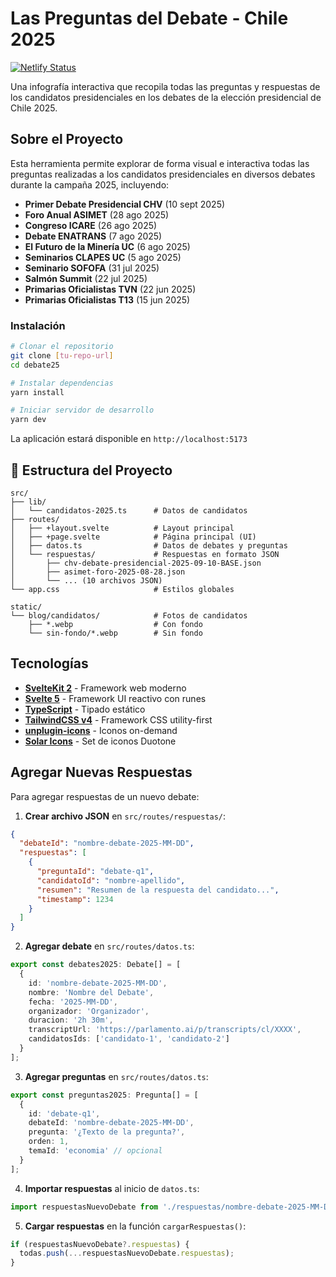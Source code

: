 # Las Preguntas del Debate - Chile 2025

[![Netlify Status](https://api.netlify.com/api/v1/badges/ec422c90-353a-402a-86d8-781a765a606e/deploy-status)](https://app.netlify.com/sites/las-preguntas-del-debate-2025/deploys)

Una infografía interactiva que recopila todas las preguntas y respuestas de los candidatos presidenciales en los debates de la elección presidencial de Chile 2025.

## Sobre el Proyecto

Esta herramienta permite explorar de forma visual e interactiva todas las preguntas realizadas a los candidatos presidenciales en diversos debates durante la campaña 2025, incluyendo:

- **Primer Debate Presidencial CHV** (10 sept 2025)
- **Foro Anual ASIMET** (28 ago 2025)
- **Congreso ICARE** (26 ago 2025)
- **Debate ENATRANS** (7 ago 2025)
- **El Futuro de la Minería UC** (6 ago 2025)
- **Seminarios CLAPES UC** (5 ago 2025)
- **Seminario SOFOFA** (31 jul 2025)
- **Salmón Summit** (22 jul 2025)
- **Primarias Oficialistas TVN** (22 jun 2025)
- **Primarias Oficialistas T13** (15 jun 2025)

### Instalación

```bash
# Clonar el repositorio
git clone [tu-repo-url]
cd debate25

# Instalar dependencias
yarn install

# Iniciar servidor de desarrollo
yarn dev
```

La aplicación estará disponible en `http://localhost:5173`

## 📁 Estructura del Proyecto

```
src/
├── lib/
│   └── candidatos-2025.ts      # Datos de candidatos
├── routes/
│   ├── +layout.svelte          # Layout principal
│   ├── +page.svelte            # Página principal (UI)
│   ├── datos.ts                # Datos de debates y preguntas
│   └── respuestas/             # Respuestas en formato JSON
│       ├── chv-debate-presidencial-2025-09-10-BASE.json
│       ├── asimet-foro-2025-08-28.json
│       └── ... (10 archivos JSON)
└── app.css                     # Estilos globales

static/
└── blog/candidatos/            # Fotos de candidatos
    ├── *.webp                  # Con fondo
    └── sin-fondo/*.webp        # Sin fondo
```

## Tecnologías

- **[SvelteKit 2](https://kit.svelte.dev/)** - Framework web moderno
- **[Svelte 5](https://svelte.dev/)** - Framework UI reactivo con runes
- **[TypeScript](https://www.typescriptlang.org/)** - Tipado estático
- **[TailwindCSS v4](https://tailwindcss.com/)** - Framework CSS utility-first
- **[unplugin-icons](https://github.com/unplugin/unplugin-icons)** - Iconos on-demand
- **[Solar Icons](https://www.figma.com/community/file/1166831539721848736)** - Set de iconos Duotone

## Agregar Nuevas Respuestas

Para agregar respuestas de un nuevo debate:

1. **Crear archivo JSON** en `src/routes/respuestas/`:

```json
{
  "debateId": "nombre-debate-2025-MM-DD",
  "respuestas": [
    {
      "preguntaId": "debate-q1",
      "candidatoId": "nombre-apellido",
      "resumen": "Resumen de la respuesta del candidato...",
      "timestamp": 1234
    }
  ]
}
```

2. **Agregar debate** en `src/routes/datos.ts`:

```typescript
export const debates2025: Debate[] = [
  {
    id: 'nombre-debate-2025-MM-DD',
    nombre: 'Nombre del Debate',
    fecha: '2025-MM-DD',
    organizador: 'Organizador',
    duracion: '2h 30m',
    transcriptUrl: 'https://parlamento.ai/p/transcripts/cl/XXXX',
    candidatosIds: ['candidato-1', 'candidato-2']
  }
];
```

3. **Agregar preguntas** en `src/routes/datos.ts`:

```typescript
export const preguntas2025: Pregunta[] = [
  {
    id: 'debate-q1',
    debateId: 'nombre-debate-2025-MM-DD',
    pregunta: '¿Texto de la pregunta?',
    orden: 1,
    temaId: 'economia' // opcional
  }
];
```

4. **Importar respuestas** al inicio de `datos.ts`:

```typescript
import respuestasNuevoDebate from './respuestas/nombre-debate-2025-MM-DD.json';
```

5. **Cargar respuestas** en la función `cargarRespuestas()`:

```typescript
if (respuestasNuevoDebate?.respuestas) {
  todas.push(...respuestasNuevoDebate.respuestas);
}
```
